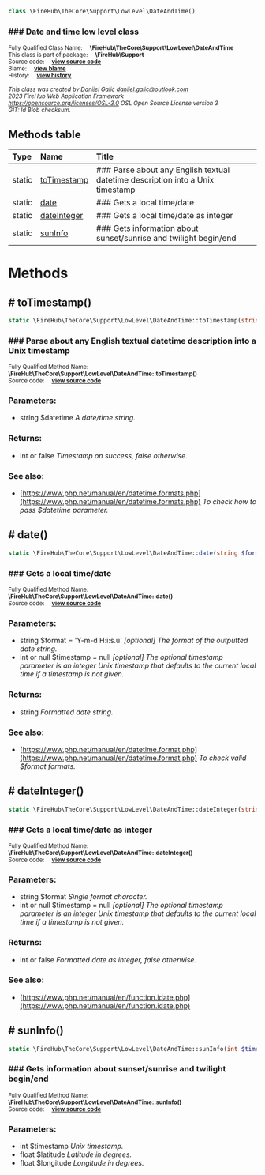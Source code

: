
```php
class \FireHub\TheCore\Support\LowLevel\DateAndTime()
```

### ### Date and time low level class
<sub>Fully Qualified Class Name:  **\FireHub\TheCore\Support\LowLevel\DateAndTime**</sub><br>
<sub>This class is part of package:  **\FireHub\Support**</sub><br>
<sub>Source code:  **[view source code](https://github.com/The-FireHub-Project/TheCore/blob/v1.0/src/support/lowlevel/firehub.DateAndTime.php#L37)**</sub><br>
<sub>Blame:  **[view blame](https://github.com/The-FireHub-Project/TheCore/blame/v1.0/src/support/lowlevel/firehub.DateAndTime.php)**</sub><br>
<sub>History:  **[view history](https://github.com/The-FireHub-Project/TheCore/commits/v1.0/src/support/lowlevel/firehub.DateAndTime.php)**</sub><br>

<sub>_This class was created by Danijel Galić <danijel.galic@outlook.com>_</sub><br>
<sub>_2023 FireHub Web Application Framework_</sub><br>
<sub>_<https://opensource.org/licenses/OSL-3.0> OSL Open Source License version 3_</sub><br>
<sub>_GIT: $Id$ Blob checksum._</sub><br>



## Methods table

| Type  | Name  | Title |
| :---  | :---  | :---  |
|static |<a href="#totimestamp()">toTimestamp</a>|### Parse about any English textual datetime description into a Unix timestamp|
|static |<a href="#date()">date</a>|### Gets a local time/date|
|static |<a href="#dateinteger()">dateInteger</a>|### Gets a local time/date as integer|
|static |<a href="#suninfo()">sunInfo</a>|### Gets information about sunset/sunrise and twilight begin/end|


# Methods


<h2><a name="totimestamp()"># toTimestamp()</a></h2>

```php
static \FireHub\TheCore\Support\LowLevel\DateAndTime::toTimestamp(string $datetime):int|false
```

### ### Parse about any English textual datetime description into a Unix timestamp
<sub>Fully Qualified Method Name:  **\FireHub\TheCore\Support\LowLevel\DateAndTime::toTimestamp()**</sub><br>
<sub>Source code:  **[view source code](https://github.com/The-FireHub-Project/TheCore/blob/v1.0/src/support/lowlevel/firehub.DateAndTime.php#L54)**</sub><br>


### Parameters:

* string $datetime _A date/time string._

### Returns:

* int or false _Timestamp on success, false otherwise._

### See also:

* [https://www.php.net/manual/en/datetime.formats.php](https://www.php.net/manual/en/datetime.formats.php) _To check how to pass $datetime parameter._

<h2><a name="date()"># date()</a></h2>

```php
static \FireHub\TheCore\Support\LowLevel\DateAndTime::date(string $format = 'Y-m-d H:i:s.u', int|null $timestamp = null):string
```

### ### Gets a local time/date
<sub>Fully Qualified Method Name:  **\FireHub\TheCore\Support\LowLevel\DateAndTime::date()**</sub><br>
<sub>Source code:  **[view source code](https://github.com/The-FireHub-Project/TheCore/blob/v1.0/src/support/lowlevel/firehub.DateAndTime.php#L77)**</sub><br>


### Parameters:

* string $format = 'Y-m-d H:i:s.u' _[optional] 
The format of the outputted date string._
* int or null $timestamp = null _[optional] 
The optional timestamp parameter is an integer Unix timestamp that defaults to the current local time if a timestamp is not given._

### Returns:

* string _Formatted date string._

### See also:

* [https://www.php.net/manual/en/datetime.format.php](https://www.php.net/manual/en/datetime.format.php) _To check valid $format formats._

<h2><a name="dateinteger()"># dateInteger()</a></h2>

```php
static \FireHub\TheCore\Support\LowLevel\DateAndTime::dateInteger(string $format, int|null $timestamp = null):int|false
```

### ### Gets a local time/date as integer
<sub>Fully Qualified Method Name:  **\FireHub\TheCore\Support\LowLevel\DateAndTime::dateInteger()**</sub><br>
<sub>Source code:  **[view source code](https://github.com/The-FireHub-Project/TheCore/blob/v1.0/src/support/lowlevel/firehub.DateAndTime.php#L98)**</sub><br>


### Parameters:

* string $format _Single format character._
* int or null $timestamp = null _[optional] 
The optional timestamp parameter is an integer Unix timestamp that defaults to the current local time if a timestamp is not given._

### Returns:

* int or false _Formatted date as integer, false otherwise._

### See also:

* [https://www.php.net/manual/en/function.idate.php](https://www.php.net/manual/en/function.idate.php) 

<h2><a name="suninfo()"># sunInfo()</a></h2>

```php
static \FireHub\TheCore\Support\LowLevel\DateAndTime::sunInfo(int $timestamp, float $latitude, float $longitude)
```

### ### Gets information about sunset/sunrise and twilight begin/end
<sub>Fully Qualified Method Name:  **\FireHub\TheCore\Support\LowLevel\DateAndTime::sunInfo()**</sub><br>
<sub>Source code:  **[view source code](https://github.com/The-FireHub-Project/TheCore/blob/v1.0/src/support/lowlevel/firehub.DateAndTime.php#L130)**</sub><br>


### Parameters:

* int $timestamp _Unix timestamp._
* float $latitude _Latitude in degrees._
* float $longitude _Longitude in degrees._


